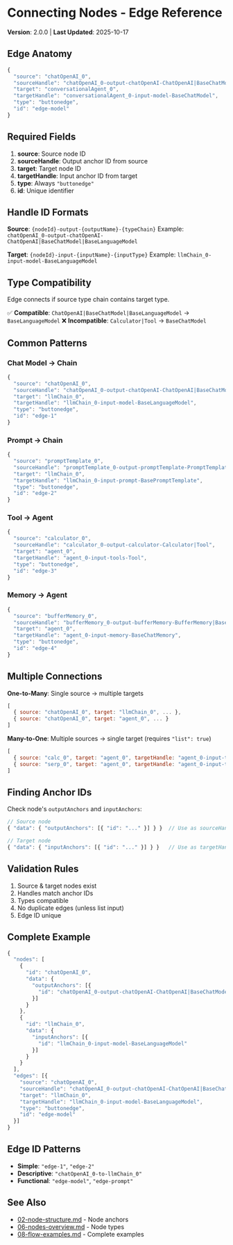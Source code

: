 # Connecting Nodes - Edge Reference

**Version**: 2.0.0 | **Last Updated**: 2025-10-17

## Edge Anatomy

```javascript
{
  "source": "chatOpenAI_0",
  "sourceHandle": "chatOpenAI_0-output-chatOpenAI-ChatOpenAI|BaseChatModel|BaseLanguageModel",
  "target": "conversationalAgent_0",
  "targetHandle": "conversationalAgent_0-input-model-BaseChatModel",
  "type": "buttonedge",
  "id": "edge-model"
}
```

## Required Fields

1. **source**: Source node ID
2. **sourceHandle**: Output anchor ID from source
3. **target**: Target node ID
4. **targetHandle**: Input anchor ID from target
5. **type**: Always `"buttonedge"`
6. **id**: Unique identifier

## Handle ID Formats

**Source**: `{nodeId}-output-{outputName}-{typeChain}`
Example: `chatOpenAI_0-output-chatOpenAI-ChatOpenAI|BaseChatModel|BaseLanguageModel`

**Target**: `{nodeId}-input-{inputName}-{inputType}`
Example: `llmChain_0-input-model-BaseLanguageModel`

## Type Compatibility

Edge connects if source type chain contains target type.

✅ **Compatible**: `ChatOpenAI|BaseChatModel|BaseLanguageModel` → `BaseLanguageModel`
❌ **Incompatible**: `Calculator|Tool` → `BaseChatModel`

## Common Patterns

### Chat Model → Chain
```javascript
{
  "source": "chatOpenAI_0",
  "sourceHandle": "chatOpenAI_0-output-chatOpenAI-ChatOpenAI|BaseChatModel|BaseLanguageModel",
  "target": "llmChain_0",
  "targetHandle": "llmChain_0-input-model-BaseLanguageModel",
  "type": "buttonedge",
  "id": "edge-1"
}
```

### Prompt → Chain
```javascript
{
  "source": "promptTemplate_0",
  "sourceHandle": "promptTemplate_0-output-promptTemplate-PromptTemplate|BasePromptTemplate",
  "target": "llmChain_0",
  "targetHandle": "llmChain_0-input-prompt-BasePromptTemplate",
  "type": "buttonedge",
  "id": "edge-2"
}
```

### Tool → Agent
```javascript
{
  "source": "calculator_0",
  "sourceHandle": "calculator_0-output-calculator-Calculator|Tool",
  "target": "agent_0",
  "targetHandle": "agent_0-input-tools-Tool",
  "type": "buttonedge",
  "id": "edge-3"
}
```

### Memory → Agent
```javascript
{
  "source": "bufferMemory_0",
  "sourceHandle": "bufferMemory_0-output-bufferMemory-BufferMemory|BaseChatMemory",
  "target": "agent_0",
  "targetHandle": "agent_0-input-memory-BaseChatMemory",
  "type": "buttonedge",
  "id": "edge-4"
}
```

## Multiple Connections

**One-to-Many**: Single source → multiple targets
```javascript
[
  { source: "chatOpenAI_0", target: "llmChain_0", ... },
  { source: "chatOpenAI_0", target: "agent_0", ... }
]
```

**Many-to-One**: Multiple sources → single target (requires `"list": true`)
```javascript
[
  { source: "calc_0", target: "agent_0", targetHandle: "agent_0-input-tools-Tool", ... },
  { source: "serp_0", target: "agent_0", targetHandle: "agent_0-input-tools-Tool", ... }
]
```

## Finding Anchor IDs

Check node's `outputAnchors` and `inputAnchors`:

```javascript
// Source node
{ "data": { "outputAnchors": [{ "id": "..." }] } }  // Use as sourceHandle

// Target node
{ "data": { "inputAnchors": [{ "id": "..." }] } }   // Use as targetHandle
```

## Validation Rules

1. Source & target nodes exist
2. Handles match anchor IDs
3. Types compatible
4. No duplicate edges (unless list input)
5. Edge ID unique

## Complete Example

```javascript
{
  "nodes": [
    {
      "id": "chatOpenAI_0",
      "data": {
        "outputAnchors": [{
          "id": "chatOpenAI_0-output-chatOpenAI-ChatOpenAI|BaseChatModel|BaseLanguageModel"
        }]
      }
    },
    {
      "id": "llmChain_0",
      "data": {
        "inputAnchors": [{
          "id": "llmChain_0-input-model-BaseLanguageModel"
        }]
      }
    }
  ],
  "edges": [{
    "source": "chatOpenAI_0",
    "sourceHandle": "chatOpenAI_0-output-chatOpenAI-ChatOpenAI|BaseChatModel|BaseLanguageModel",
    "target": "llmChain_0",
    "targetHandle": "llmChain_0-input-model-BaseLanguageModel",
    "type": "buttonedge",
    "id": "edge-model"
  }]
}
```

## Edge ID Patterns

- **Simple**: `"edge-1"`, `"edge-2"`
- **Descriptive**: `"chatOpenAI_0-to-llmChain_0"`
- **Functional**: `"edge-model"`, `"edge-prompt"`

## See Also

- [02-node-structure.md](02-node-structure.md) - Node anchors
- [06-nodes-overview.md](06-nodes-overview.md) - Node types
- [08-flow-examples.md](08-flow-examples.md) - Complete examples
